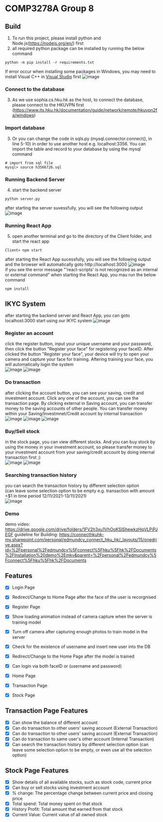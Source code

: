 # COMP3278A Group 8

## Build
1. To run this project, please install python and Node.js(https://nodejs.org/en/) first
2. all required python package can be installed by running the below command
```
python -m pip install -r requirements.txt
```
If error occur when installing some packages in Windows, you may need to install Visual C++ in [Visual Studio](https://visualstudio.microsoft.com/) first
![image](https://user-images.githubusercontent.com/61381909/142033158-60c785f4-184b-4de6-b582-78f0f8b8df4d.png)
### Connect to the database
3. As we use sophia.cs.hku.hk as the host, to connect the database, please connect to the HKUVPN first (https://www.its.hku.hk/documentation/guide/network/remote/hkuvpn2fa/windows)
### Import database
3. Or you can change the code in sqls.py (mysql.connector.connect(), in line 5-10) in order to use another host e.g. localhost:3356. You can import the table and record to your database by using the mysql command
```
# import from sql file
mysql> source h3566726.sql
```
### Running Backend Server
4. start the backend server
``` 
python server.py
```
after starting the server suvessfully, you will see the following output
![image](https://user-images.githubusercontent.com/62173795/142026369-90dc7f6c-53cc-4103-96b0-8cb55fc2191f.png)
### Running React App
5. open another terminal and go to the directory of the Client folder, and start the react app
```
Client> npm start
```
after starting the React App sucessfully, you will see the following output and the browser will automatically goto http://localhost:3000 ![image](https://user-images.githubusercontent.com/62173795/142026839-01d50af4-8472-4df0-aa53-34b894bf583f.png)<br>
if you see the error message "'react-scripts' is not recognized as an internal or external command" when starting the React App, you mau run the below command
```
npm install
```
## IKYC System
after starting the backend server and React App, you can goto localhost:3000 start using our IKYC system
![image](https://user-images.githubusercontent.com/62173795/142028359-28befa67-499f-4b4f-99b3-e07c229bfb5b.png)
### Register an account
click the register button, input your unique username and your password, then click the button "Register your face" for registering your faceID. After clicked the button "Register your face", your device will try to open your camera and capture your face for training. Aftering training your face, you will automatically login the system<br>
![image](https://user-images.githubusercontent.com/62173795/142029999-c8ad6156-15e4-4759-9fa0-a0aeb0ebf706.png) ![image](https://user-images.githubusercontent.com/62173795/142030205-4842a44e-1d4a-47a3-b832-516a994a9e13.png)
### Do transaction
after clicking the account button, you can see your saving, credit and investment account. Click any one of the account, you can see the transaction page. By clicking external in Saving account, you can transfer money to the saving accounts of other people. You can transfer money within your Saving/Investmnet/Credit account by internal transaction
<br>![image](https://user-images.githubusercontent.com/62173795/142050098-d70f37d2-9e8b-444c-aa14-a62cb4198cbe.png) ![image](https://user-images.githubusercontent.com/62173795/142050339-5121e98c-6412-4a3f-b627-148a81e7e6f4.png) ![image](https://user-images.githubusercontent.com/62173795/142046734-469eeab5-ce6a-44a9-94bc-5149e4f03604.png)
### Buy/Sell stock
in the stock page, you can view different stocks. And you can buy stock by using the money in your investment account, so please transfer money to your investment account from your saving/credit account by doing internal transaction first ;)<br>
![image](https://user-images.githubusercontent.com/62173795/142047289-d05eb548-f908-4c1a-986b-fabd518604c0.png)
![image](https://user-images.githubusercontent.com/62173795/142047449-8ab170f6-8565-40cd-9f0a-01499041a74c.png)
### Searching transaction history
you can search the transaction history by different selection option 
<br>(can leave some selection option to be empty e.g. transaction with amount <$1 in time period 12/11/2021-13/11/2021)
<br>![image](https://user-images.githubusercontent.com/62173795/142049206-c6da3103-4248-4259-b0aa-dfe7d15017e4.png)




### Demo
demo video: https://drive.google.com/drive/folders/1FV2h3xu1VhOoKSIShewkzHqVLPiPJEGF
guideline for Building: https://connecthkuhk-my.sharepoint.com/personal/edmundcy_connect_hku_hk/_layouts/15/onedrive.aspx?id=%2Fpersonal%2Fedmundcy%5Fconnect%5Fhku%5Fhk%2FDocuments%2FInstallation%20demo%2Emkv&parent=%2Fpersonal%2Fedmundcy%5Fconnect%5Fhku%5Fhk%2FDocuments

## Features
- [x] Login Page
- [x] Redirect/Change to Home Page after the face of the user is recorgnised
- [x] Register Page
- [x] Show loading animation instead of camera capture when the server is training model
- [x] Turn off camera after capturing enough photos to train model in the server
- [x] Check for the existence of username and insert new user into the DB
- [x] Redirect/Change to the Home Page after the model is trained
- [X] Can login via both faceID or (username and password)
- [x] Home Page
- [x] Transaction Page
- [x] Stock Page



## Transaction Page Features
- [X] Can show the balance of different account
- [X] Can do transaction to other users' saving account (External Transaction)
- [X] Can do transaction to other users' saving account (External Transaction)
- [X] Can do transaction to same user's other account (Internal Transaction)
- [X] Can search the transaction history by different selection option (can leave some selection option to be empty, or even use all the selection option)

## Stock Page Features
- [x] Show details of all available stocks, such as stock code, current price
- [x] Can buy or sell stocks using investment account
- [x] % change: The percentage change between current price and closing price
- [x] Total spend: Total money spent on that stock
- [X] History Profit: Total amount that earned from that stock
- [X] Current Value: Current value of all owned stock
